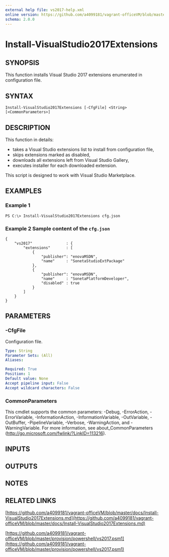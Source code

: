```yaml
---
external help file: vs2017-help.xml
online version: https://github.com/a4099181/vagrant-officeVM/blob/master/docs/Install-VisualStudio2017Extensions.md
schema: 2.0.0
---
```


# Install-VisualStudio2017Extensions

## SYNOPSIS
This function installs Visual Studio 2017 extensions enumerated in configuration file.

## SYNTAX

```
Install-VisualStudio2017Extensions [-CfgFile] <String> [<CommonParameters>]
```

## DESCRIPTION
This function in details:
* takes a Visual Studio extensions list to install from configuration file,
* skips extensions marked as disabled,
* downloads all extensions left from Visual Studio Gallery,
* executes installer for each downloaded extension.

This script is designed to work with Visual Studio Marketplace.

## EXAMPLES

### Example 1
```
PS C:\> Install-VisualStudio2017Extensions cfg.json
```

### Example 2 Sample content of the `cfg.json`
```
{
    "vs2017"               : {
        "extensions"       : [
            {
                "publisher": "enovaMSDN",
                "name"     : "SonetaStudioExtPackage"
            },
            {
                "publisher": "enovaMSDN",
                "name"     : "SonetaPlatformDeveloper",
                "disabled" : true
            }
        ]
    }
}
```

## PARAMETERS

### -CfgFile
Configuration file.

```yaml
Type: String
Parameter Sets: (All)
Aliases:

Required: True
Position: 1
Default value: None
Accept pipeline input: False
Accept wildcard characters: False
```

### CommonParameters
This cmdlet supports the common parameters: -Debug, -ErrorAction, -ErrorVariable, -InformationAction, -InformationVariable, -OutVariable, -OutBuffer, -PipelineVariable, -Verbose, -WarningAction, and -WarningVariable. For more information, see about_CommonParameters (http://go.microsoft.com/fwlink/?LinkID=113216).

## INPUTS

## OUTPUTS

## NOTES

## RELATED LINKS

[https://github.com/a4099181/vagrant-officeVM/blob/master/docs/Install-VisualStudio2017Extensions.md](https://github.com/a4099181/vagrant-officeVM/blob/master/docs/Install-VisualStudio2017Extensions.md)

[https://github.com/a4099181/vagrant-officeVM/blob/master/provision/powershell/vs2017.psm1](https://github.com/a4099181/vagrant-officeVM/blob/master/provision/powershell/vs2017.psm1)
